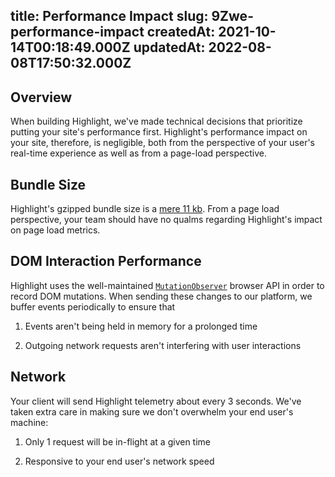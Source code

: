 
title: Performance Impact
slug: 9Zwe-performance-impact
createdAt: 2021-10-14T00:18:49.000Z
updatedAt: 2022-08-08T17:50:32.000Z
---

## Overview

When building Highlight, we've made technical decisions that prioritize putting your site's performance first. Highlight's performance impact on your site, therefore, is negligible, both from the perspective of your user's real-time experience as well as from a page-load perspective.&#x20;

## Bundle Size

Highlight's gzipped bundle size is a [mere 11 kb](https://www.npmjs.com/package/highlight.run). From a page load perspective, your team should have no qualms regarding Highlight's impact on page load metrics.

## DOM Interaction Performance

Highlight uses the well-maintained [`MutationObserver`](https://developer.mozilla.org/en-US/docs/Web/API/MutationObserver) browser API in order to record DOM mutations. When sending these changes to our platform, we buffer events periodically to ensure that&#x20;

1.  Events aren't being held in memory for a prolonged time

2.  Outgoing network requests aren't interfering with user interactions

## Network

Your client will send Highlight telemetry about every 3 seconds. We've taken extra care in making sure we don't overwhelm your end user's machine:

1.  Only 1 request will be in-flight at a given time

2.  Responsive to your end user's network speed

